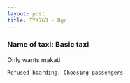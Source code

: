 ```yaml
---
layout: post
title: TYK763 - Bgc
---
```


### Name of taxi: Basic taxi

Only wants makati

```Refused boarding, Choosing passengers```
